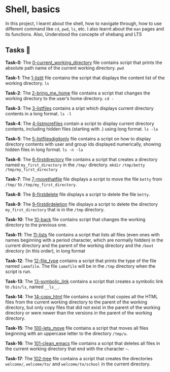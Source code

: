 #  Shell, basics 

In this project, I learnt about the shell, how to navigate through, how to use different command like `cd`, `pwd`, `ls`, etc. I also learnt about the `man` pages and its functions. Also, Understood the concepte of shebang and LTS

## Tasks :page_with_curl:

**Task-0**: The [0-current_working_directory](./0-current_working_directory) file contains script that prints the absolute path name of the current working directory. `pwd`

**Task-1**: The [1-listit](./1-listit) file contains the script that displays the content list of the working directory. `ls`

**Task-2**: The [2-bring_me_home](./2-bring_me_home) file contains a script that changes the working directory to the user’s home directory. `cd -`

**Task-3**: The [3-listfiles](./3-listfiles) contains a sript which displays current directory contents in a long format. `ls -l`

**Task-4**: The [4-listmorefiles](./4-listmorefiles) contain a script to display current directory contents, including hidden files (starting with .) using long format. `ls -la`

**Task-5**: The [5-listfilesdigitonly](./5-listfilesdigitonly) file contains a script on how to display directory contents with user and group ids displayed numerically, showing hidden files in long format. `ls -n -la`

**Task-6**: The [6-firstdirectory](./6-firstdirectory) file contains a script that creates a directory named `my_first_directory` in the `/tmp/` directory. `mkdir` `/tmp/betty` `/tmp/my_first_directory`

**Task-7**: The [7-movethatfile](./7-movethatfile) file displays a script to move the file `betty` from `/tmp/` to `/tmp/my_first_directory`.

**Task-8**: The [8-firstdelete](./8-firstdelete) file displays a script to delete the file `betty`.

**Task-9**: The [9-firstdirdeletion](./9-firstdirdeletion) file displays a script to delete the directory `my_first_directory` that is in the `/tmp` directory.

**Task-10**: The [10-back](./10-back) file contains script that changes the working directory to the previous one.

**Task-11**: The [11-lists](./11-lists) file contains a script that lists all files (even ones with names beginning with a period character, which are normally hidden) in the current directory and the parent of the working directory and the `/boot` directory (in this order), in long format

**Task-12**: The [12-file_type](./12-file_type) contains a script that prints the type of the file named `iamafile`. The file `iamafile` will be in the `/tmp` directory when the script is run.

**Task-13**: The [13-symbolic_link](./13-symbolic_link) contains a script that creates a symbolic link to `/bin/ls`, named `__ls__`.

**Task-14**: The [14-copy_html](./14-copy_html) file contains a script that copies all the HTML files from the current working directory to the parent of the working directory, but only copy files that did not exist in the parent of the working directory or were newer than the versions in the parent of the working directory.

**Task-15**: The [100-lets_move](./100-lets_move) file contains a script that moves all files beginning with an uppercase letter to the directory `/tmp/u`.

**Task-16**: The [101-clean_emacs](./101-clean_emacs) file contains a script that deletes all files in the current working directory that end with the character `~`.

**Task-17**: The [102-tree](./102-tree) file contains a script that creates the directories `welcome/`, `welcome/to/` and `welcome/to/school` in the current directory.

